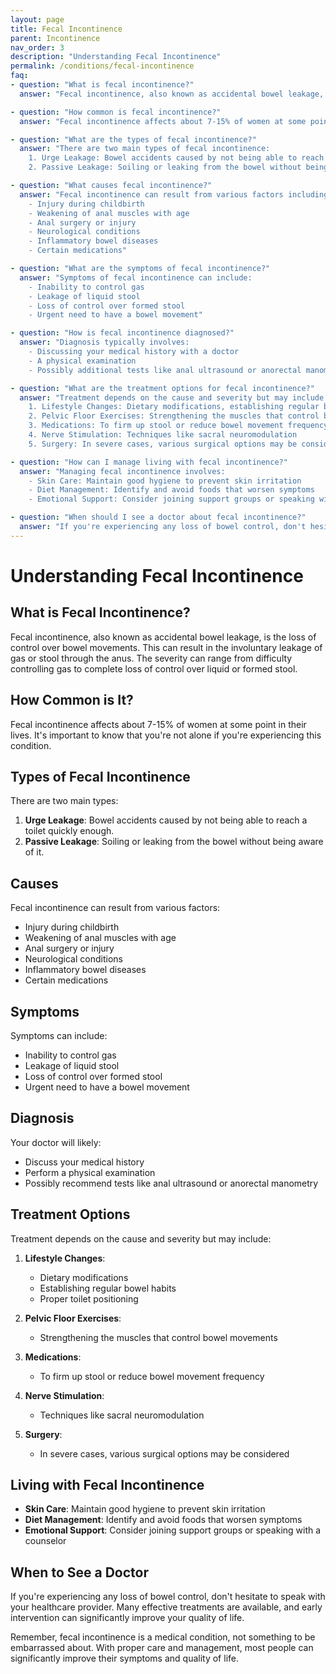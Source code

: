 ```yaml
---
layout: page
title: Fecal Incontinence
parent: Incontinence
nav_order: 3
description: "Understanding Fecal Incontinence"
permalink: /conditions/fecal-incontinence
faq:
- question: "What is fecal incontinence?"
  answer: "Fecal incontinence, also known as accidental bowel leakage, is the loss of control over bowel movements. This can result in the involuntary leakage of gas or stool through the anus. The severity can range from difficulty controlling gas to complete loss of control over liquid or formed stool."

- question: "How common is fecal incontinence?"
  answer: "Fecal incontinence affects about 7-15% of women at some point in their lives."

- question: "What are the types of fecal incontinence?"
  answer: "There are two main types of fecal incontinence:
    1. Urge Leakage: Bowel accidents caused by not being able to reach a toilet quickly enough.
    2. Passive Leakage: Soiling or leaking from the bowel without being aware of it."

- question: "What causes fecal incontinence?"
  answer: "Fecal incontinence can result from various factors including:
    - Injury during childbirth
    - Weakening of anal muscles with age
    - Anal surgery or injury
    - Neurological conditions
    - Inflammatory bowel diseases
    - Certain medications"

- question: "What are the symptoms of fecal incontinence?"
  answer: "Symptoms of fecal incontinence can include:
    - Inability to control gas
    - Leakage of liquid stool
    - Loss of control over formed stool
    - Urgent need to have a bowel movement"

- question: "How is fecal incontinence diagnosed?"
  answer: "Diagnosis typically involves:
    - Discussing your medical history with a doctor
    - A physical examination
    - Possibly additional tests like anal ultrasound or anorectal manometry"

- question: "What are the treatment options for fecal incontinence?"
  answer: "Treatment depends on the cause and severity but may include:
    1. Lifestyle Changes: Dietary modifications, establishing regular bowel habits, proper toilet positioning
    2. Pelvic Floor Exercises: Strengthening the muscles that control bowel movements
    3. Medications: To firm up stool or reduce bowel movement frequency
    4. Nerve Stimulation: Techniques like sacral neuromodulation
    5. Surgery: In severe cases, various surgical options may be considered"

- question: "How can I manage living with fecal incontinence?"
  answer: "Managing fecal incontinence involves:
    - Skin Care: Maintain good hygiene to prevent skin irritation
    - Diet Management: Identify and avoid foods that worsen symptoms
    - Emotional Support: Consider joining support groups or speaking with a counselor"

- question: "When should I see a doctor about fecal incontinence?"
  answer: "If you're experiencing any loss of bowel control, don't hesitate to speak with your healthcare provider. Many effective treatments are available, and early intervention can significantly improve your quality of life."
---
```


# Understanding Fecal Incontinence

## What is Fecal Incontinence?

Fecal incontinence, also known as accidental bowel leakage, is the loss of control over bowel movements. This can result in the involuntary leakage of gas or stool through the anus. The severity can range from difficulty controlling gas to complete loss of control over liquid or formed stool.

## How Common is It?

Fecal incontinence affects about 7-15% of women at some point in their lives. It's important to know that you're not alone if you're experiencing this condition.

## Types of Fecal Incontinence

There are two main types:
1. **Urge Leakage**: Bowel accidents caused by not being able to reach a toilet quickly enough.
2. **Passive Leakage**: Soiling or leaking from the bowel without being aware of it.

## Causes

Fecal incontinence can result from various factors:
- Injury during childbirth
- Weakening of anal muscles with age
- Anal surgery or injury
- Neurological conditions
- Inflammatory bowel diseases
- Certain medications

## Symptoms

Symptoms can include:
- Inability to control gas
- Leakage of liquid stool
- Loss of control over formed stool
- Urgent need to have a bowel movement

## Diagnosis

Your doctor will likely:
- Discuss your medical history
- Perform a physical examination
- Possibly recommend tests like anal ultrasound or anorectal manometry

## Treatment Options

Treatment depends on the cause and severity but may include:

1. **Lifestyle Changes**:
   - Dietary modifications
   - Establishing regular bowel habits
   - Proper toilet positioning

2. **Pelvic Floor Exercises**:
   - Strengthening the muscles that control bowel movements

3. **Medications**:
   - To firm up stool or reduce bowel movement frequency

4. **Nerve Stimulation**:
   - Techniques like sacral neuromodulation

5. **Surgery**:
   - In severe cases, various surgical options may be considered

## Living with Fecal Incontinence

- **Skin Care**: Maintain good hygiene to prevent skin irritation
- **Diet Management**: Identify and avoid foods that worsen symptoms
- **Emotional Support**: Consider joining support groups or speaking with a counselor

## When to See a Doctor

If you're experiencing any loss of bowel control, don't hesitate to speak with your healthcare provider. Many effective treatments are available, and early intervention can significantly improve your quality of life.

Remember, fecal incontinence is a medical condition, not something to be embarrassed about. With proper care and management, most people can significantly improve their symptoms and quality of life.